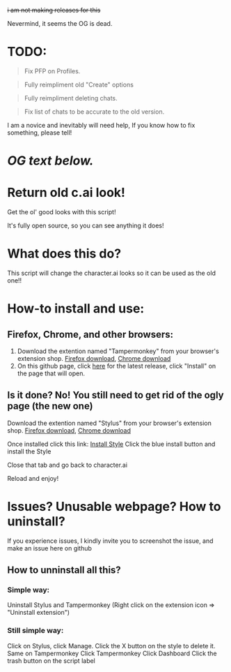~~i am not making releases for this~~

Nevermind, it seems the OG is dead.



# TODO:

> Fix PFP on Profiles.

> Fully reimpliment old "Create" options

> Fully reimpliment deleting chats.

> Fix list of chats to be accurate to the old version.

I am a novice and inevitably will need help, If you know how to fix something, please tell!

# *OG text below.*

# Return old c.ai look!
Get the ol' good looks with this script!

It's fully open source, so you can see anything it does!
# What does this do?
This script will change the character.ai looks so it can be used as the old one!!
# How-to install and use:
## Firefox, Chrome, and other browsers:
1. Download the extention named "Tampermonkey" from your browser's extension shop.
[Firefox download](https://addons.mozilla.org/es/firefox/addon/tampermonkey/), 
[Chrome download](https://chromewebstore.google.com/detail/tampermonkey/dhdgffkkebhmkfjojejmpbldmpobfkfo)
2. On this github page, click [here](https://github.com/Ermageeerd/Return-Old-c.ai-look-_MOD_/raw/refs/heads/main/Old%20c.ai.user.js) for the latest release, click "Install" on the page that will open.
   
  ## Is it done? **No! You still need to get rid of the ogly page (the new one)**
Download the extention named "Stylus" from your browser's extension shop.
  [Firefox download](https://addons.mozilla.org/es/firefox/addon/styl-us/), 
  [Chrome download](https://chromewebstore.google.com/detail/stylus/clngdbkpkpeebahjckkjfobafhncgmne)
  
  Once installed click this link: [Install Style](https://github.com/Ermageeerd/Return-Old-c.ai-look-_MOD_/raw/refs/heads/main/all.user.css)
  Click the blue install button and install the Style
  
  Close that tab and go back to character.ai
  
  Reload and enjoy!
  # Issues? Unusable webpage? How to uninstall?
  If you experience issues, I kindly invite you to screenshot the issue, and make an issue here on github
  ## How to unninstall all this?
  ### Simple way:
  Uninstall Stylus and Tampermonkey
(Right click on the extension icon => "Uninstall extension")
  ### Still simple way:
  Click on Stylus, click Manage.
  Click the X button on the style to delete it.
  Same on Tampermonkey
  Click Tampermonkey
  Click Dashboard
  Click the trash button on the script label
